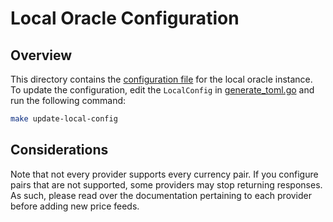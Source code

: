 # Local Oracle Configuration

## Overview

This directory contains the [configuration file](./oracle.json) for the local oracle instance. To update the configuration, edit the `LocalConfig` in [generate_toml.go](./generate_toml.go) and run the following command:

```bash
make update-local-config
```

## Considerations

Note that not every provider supports every currency pair. If you configure pairs that are not supported, some providers may stop returning responses. As such, please read over the documentation pertaining to each provider before adding new price feeds.


